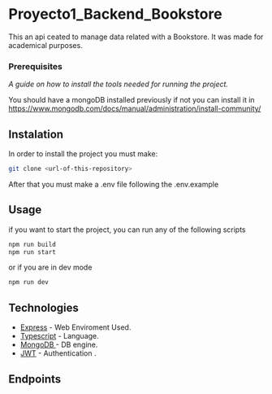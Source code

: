 # Proyecto1_Backend_Bookstore
This an api ceated to manage data related with a Bookstore. It was made for academical purposes.

### Prerequisites

_A guide on how to install the tools needed for running the project._

You should have a mongoDB installed previously if not you can install it in https://www.mongodb.com/docs/manual/administration/install-community/ 

## Instalation

In order to install the project you must make:
```bash
git clone <url-of-this-repository>
```

After that you must make a .env file following the .env.example


## Usage

if you want to start the project, you can run any of the following scripts

```bash
npm run build
npm run start
```
or if you are in dev mode 
```bash
npm run dev
```


## Technologies

* [Express](https://expressjs.com/es/) - Web Enviroment Used.
* [Typescript](https://www.typescriptlang.org) - Language.
* [MongoDB ](https://www.typescriptlang.org) - DB engine.
* [JWT](https://jwt.io) - Authentication .

## Endpoints


